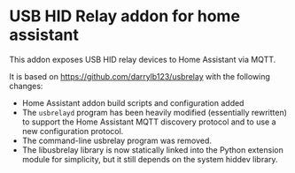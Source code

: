 # USB HID Relay addon for home assistant

This addon exposes USB HID relay devices to Home Assistant via MQTT.

It is based on https://github.com/darrylb123/usbrelay with the following changes:

- Home Assistant addon build scripts and configuration added
- The `usbrelayd` program has been heavily modified (essentially
  rewritten) to support the Home Assistant MQTT discovery protocol and
  to use a new configuration protocol.
- The command-line usbrelay program was removed.
- The libusbrelay library is now statically linked into the Python
  extension module for simplicity, but it still depends on the system
  hiddev library.
